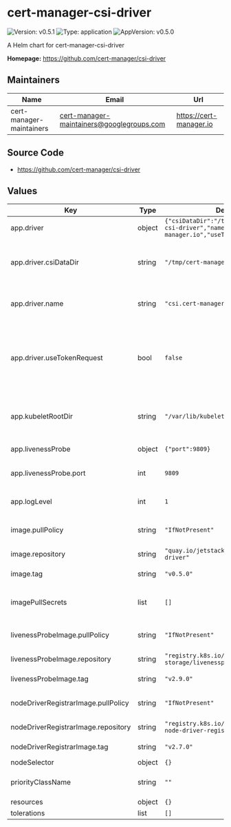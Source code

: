 # cert-manager-csi-driver

![Version: v0.5.1](https://img.shields.io/badge/Version-v0.5.1-informational?style=flat-square) ![Type: application](https://img.shields.io/badge/Type-application-informational?style=flat-square) ![AppVersion: v0.5.0](https://img.shields.io/badge/AppVersion-v0.5.0-informational?style=flat-square)

A Helm chart for cert-manager-csi-driver

**Homepage:** <https://github.com/cert-manager/csi-driver>

## Maintainers

| Name | Email | Url |
| ---- | ------ | --- |
| cert-manager-maintainers | <cert-manager-maintainers@googlegroups.com> | <https://cert-manager.io> |

## Source Code

* <https://github.com/cert-manager/csi-driver>

## Values

| Key | Type | Default | Description |
|-----|------|---------|-------------|
| app.driver | object | `{"csiDataDir":"/tmp/cert-manager-csi-driver","name":"csi.cert-manager.io","useTokenRequest":false}` | Options for CSI driver |
| app.driver.csiDataDir | string | `"/tmp/cert-manager-csi-driver"` | Configures the hostPath directory that the driver will write and mount volumes from. |
| app.driver.name | string | `"csi.cert-manager.io"` | Name of the driver which will be registered with Kubernetes. |
| app.driver.useTokenRequest | bool | `false` | If enabled, will use CSI token request for creating CertificateRequests. CertificateRequests will be created via mounting pod's service accounts. |
| app.kubeletRootDir | string | `"/var/lib/kubelet"` | Overrides path to root kubelet directory in case of a non-standard k8s install. |
| app.livenessProbe | object | `{"port":9809}` | Options for the liveness container. |
| app.livenessProbe.port | int | `9809` | The port that will expose the livness of the csi-driver |
| app.logLevel | int | `1` | Verbosity of cert-manager-csi-driver logging. |
| image.pullPolicy | string | `"IfNotPresent"` | Kubernetes imagePullPolicy on csi-driver. |
| image.repository | string | `"quay.io/jetstack/cert-manager-csi-driver"` | Target image repository. |
| image.tag | string | `"v0.5.0"` | Target image version tag. |
| imagePullSecrets | list | `[]` | Optional secrets used for pulling the csi-driver container image |
| livenessProbeImage.pullPolicy | string | `"IfNotPresent"` | Kubernetes imagePullPolicy on liveness probe. |
| livenessProbeImage.repository | string | `"registry.k8s.io/sig-storage/livenessprobe"` | Target image repository. |
| livenessProbeImage.tag | string | `"v2.9.0"` | Target image version tag. |
| nodeDriverRegistrarImage.pullPolicy | string | `"IfNotPresent"` | Kubernetes imagePullPolicy on node-driver. |
| nodeDriverRegistrarImage.repository | string | `"registry.k8s.io/sig-storage/csi-node-driver-registrar"` | Target image repository. |
| nodeDriverRegistrarImage.tag | string | `"v2.7.0"` | Target image version tag. |
| nodeSelector | object | `{}` |  |
| priorityClassName | string | `""` | Optional priority class to be used for the csi-driver pods. |
| resources | object | `{}` |  |
| tolerations | list | `[]` |  |

